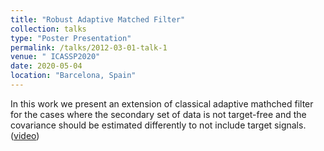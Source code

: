 ```yaml
---
title: "Robust Adaptive Matched Filter"
collection: talks
type: "Poster Presentation"
permalink: /talks/2012-03-01-talk-1
venue: " ICASSP2020"
date: 2020-05-04
location: "Barcelona, Spain"
---
```

In this work we present an extension of classical adaptive mathched filter for the cases where the secondary set of data is not target-free and the covariance should be estimated differently to not include target signals. ([video](https://resourcecenter.ieee.org/conferences/icassp-2020/spsicassp20vid1439?check_logged_in=1))